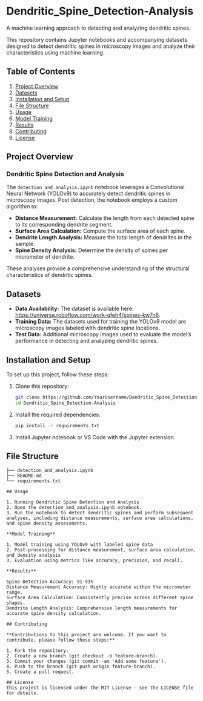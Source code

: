 # Dendritic_Spine_Detection-Analysis
A machine learning approach to detecting and analyzing dendritic spines.

This repository contains Jupyter notebooks and accompanying datasets designed to detect dendritic spines in microscopy images and analyze their characteristics using machine learning.

## Table of Contents
1. [Project Overview](#project-overview)
2. [Datasets](#datasets)
3. [Installation and Setup](#installation-and-setup)
4. [File Structure](#file-structure)
5. [Usage](#usage)
6. [Model Training](#model-training)
7. [Results](#results)
8. [Contributing](#contributing)
9. [License](#license)

## Project Overview

### Dendritic Spine Detection and Analysis
The `detection_and_analysis.ipynb` notebook leverages a Convolutional Neural Network (YOLOv9) to accurately detect dendritic spines in microscopy images. Post detection, the notebook employs a custom algorithm to:

- **Distance Measurement:** Calculate the length from each detected spine to its corresponding dendrite segment.
- **Surface Area Calculation:** Compute the surface area of each spine.
- **Dendrite Length Analysis:** Measure the total length of dendrites in the sample.
- **Spine Density Analysis:** Determine the density of spines per micrometer of dendrite.

These analyses provide a comprehensive understanding of the structural characteristics of dendritic spines.

## Datasets
- **Data Availability:** The dataset is available here: https://universe.roboflow.com/work-qfeh4/spines-kw7n6.
- **Training Data:** The datasets used for training the YOLOv9 model are microscopy images labeled with dendritic spine locations.
- **Test Data:** Additional microscopy images used to evaluate the model’s performance in detecting and analyzing dendritic spines.

## Installation and Setup

To set up this project, follow these steps:

1. Clone this repository:
    ```bash
    git clone https://github.com/YourUsername/Dendritic_Spine_Detection-Analysis.git
    cd Dendritic_Spine_Detection-Analysis
    ```

2. Install the required dependencies:
    ```bash
    pip install -r requirements.txt
    ```

3. Install Jupyter notebook or VS Code with the Jupyter extension.

## File Structure

```plaintext
├── detection_and_analysis.ipynb
├── README.md
└── requirements.txt

## Usage

1. Running Dendritic Spine Detection and Analysis
2. Open the detection_and_analysis.ipynb notebook.
3. Run the notebook to detect dendritic spines and perform subsequent analyses, including distance measurements, surface area calculations, and spine density assessments.

**Model Training**
  
1. Model training using YOLOv9 with labeled spine data
2. Post-processing for distance measurement, surface area calculation, and density analysis
3. Evaluation using metrics like accuracy, precision, and recall.
   
**Results**

Spine Detection Accuracy: 91-93%
Distance Measurement Accuracy: Highly accurate within the micrometer range.
Surface Area Calculation: Consistently precise across different spine shapes.
Dendrite Length Analysis: Comprehensive length measurements for accurate spine density calculation.

## Contributing

**Contributions to this project are welcome. If you want to contribute, please follow these steps:**

1. Fork the repository.
2. Create a new branch (git checkout -b feature-branch).
3. Commit your changes (git commit -am 'Add some feature').
4. Push to the branch (git push origin feature-branch).
5. Create a pull request.
   
## License
This project is licensed under the MIT License - see the LICENSE file for details.
